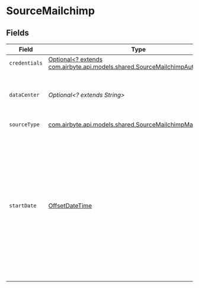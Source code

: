 # SourceMailchimp


## Fields

| Field                                                                                                                                                                                               | Type                                                                                                                                                                                                | Required                                                                                                                                                                                            | Description                                                                                                                                                                                         | Example                                                                                                                                                                                             |
| --------------------------------------------------------------------------------------------------------------------------------------------------------------------------------------------------- | --------------------------------------------------------------------------------------------------------------------------------------------------------------------------------------------------- | --------------------------------------------------------------------------------------------------------------------------------------------------------------------------------------------------- | --------------------------------------------------------------------------------------------------------------------------------------------------------------------------------------------------- | --------------------------------------------------------------------------------------------------------------------------------------------------------------------------------------------------- |
| `credentials`                                                                                                                                                                                       | [Optional<? extends com.airbyte.api.models.shared.SourceMailchimpAuthentication>](../../models/shared/SourceMailchimpAuthentication.md)                                                             | :heavy_minus_sign:                                                                                                                                                                                  | N/A                                                                                                                                                                                                 |                                                                                                                                                                                                     |
| `dataCenter`                                                                                                                                                                                        | *Optional<? extends String>*                                                                                                                                                                        | :heavy_minus_sign:                                                                                                                                                                                  | Technical fields used to identify datacenter to send request to                                                                                                                                     |                                                                                                                                                                                                     |
| `sourceType`                                                                                                                                                                                        | [com.airbyte.api.models.shared.SourceMailchimpMailchimp](../../models/shared/SourceMailchimpMailchimp.md)                                                                                           | :heavy_check_mark:                                                                                                                                                                                  | N/A                                                                                                                                                                                                 |                                                                                                                                                                                                     |
| `startDate`                                                                                                                                                                                         | [OffsetDateTime](https://docs.oracle.com/javase/8/docs/api/java/time/OffsetDateTime.html)                                                                                                           | :heavy_minus_sign:                                                                                                                                                                                  | The date from which you want to start syncing data for Incremental streams. Only records that have been created or modified since this date will be synced. If left blank, all data will by synced. | 2020-01-01T00:00:00.000Z                                                                                                                                                                            |